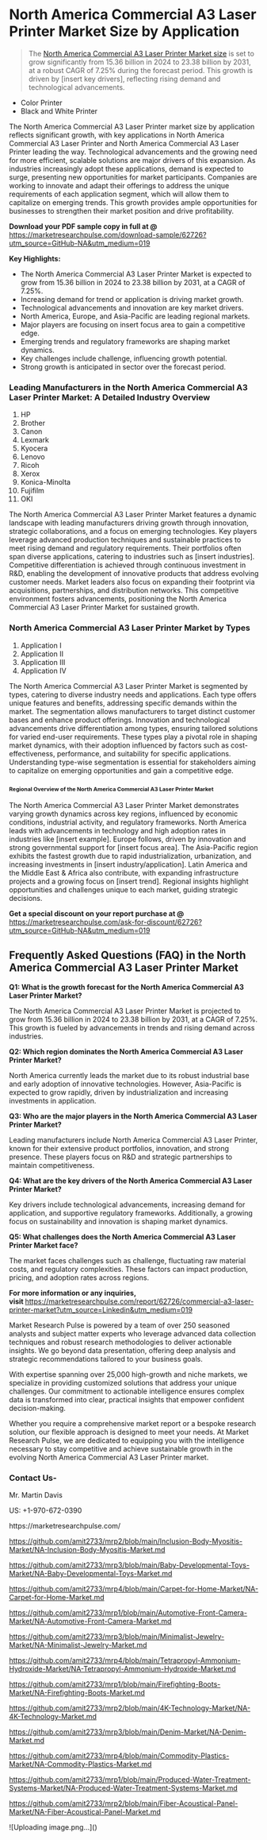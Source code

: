 <h1>North America Commercial A3 Laser Printer Market&nbsp;Size by Application</h1><blockquote><p>The <a href="https://marketresearchpulse.com/download-sample/62726?utm_source=GitHub-NA&amp;utm_medium=019">North America Commercial A3 Laser Printer Market size</a> is set to grow significantly from 15.36 billion in 2024 to 23.38 billion by 2031, at a robust CAGR of 7.25% during the forecast period. This growth is driven by [insert key drivers], reflecting rising demand and technological advancements.</p></blockquote><ul><li>Color Printer<li> Black and White Printer</li></ul><p>The North America Commercial A3 Laser Printer market size by application reflects significant growth, with key applications in North America Commercial A3 Laser Printer and North America Commercial A3 Laser Printer leading the way. Technological advancements and the growing need for more efficient, scalable solutions are major drivers of this expansion. As industries increasingly adopt these applications, demand is expected to surge, presenting new opportunities for market participants. Companies are working to innovate and adapt their offerings to address the unique requirements of each application segment, which will allow them to capitalize on emerging trends. This growth provides ample opportunities for businesses to strengthen their market position and drive profitability.</p><p><strong>Download your PDF sample copy in full at @ </strong><a href="https://marketresearchpulse.com/download-sample/62726?utm_source=GitHub-NA&amp;utm_medium=019">https://marketresearchpulse.com/download-sample/62726?utm_source=GitHub-NA&amp;utm_medium=019</a></p><p><strong>Key Highlights: </strong></p><ul><li>The North America Commercial A3 Laser Printer Market is expected to grow from 15.36 billion in 2024 to 23.38 billion by 2031, at a CAGR of 7.25%.</li><li>Increasing demand for trend or application is driving market growth.</li><li>Technological advancements and innovation are key market drivers.</li><li>North America, Europe, and Asia-Pacific are leading regional markets.</li><li>Major players are focusing on insert focus area to gain a competitive edge.</li><li>Emerging trends and regulatory frameworks are shaping market dynamics.</li><li>Key challenges include challenge, influencing growth potential.</li><li>Strong growth is anticipated in sector over the forecast period.</li></ul><h3>Leading Manufacturers in the North America Commercial A3 Laser Printer Market: A Detailed Industry Overview</h3><ol><li>HP</li><li>Brother</li><li>Canon</li><li>Lexmark</li><li>Kyocera</li><li>Lenovo</li><li>Ricoh</li><li>Xerox</li><li>Konica-Minolta</li><li>Fujifilm</li><li>OKI</li></ol><div class="flex max-w-full flex-col flex-grow"><div class="min-h-8 text-message flex w-full flex-col items-end gap-2 whitespace-normal break-words [.text-message+&amp;]:mt-5" dir="auto" data-message-author-role="assistant" data-message-id="fd8432e4-4910-450d-b182-61b7bfb0a01f" data-message-model-slug="gpt-4o"><div class="flex w-full flex-col gap-1 empty:hidden first:pt-[3px]"><div class="markdown prose w-full break-words dark:prose-invert light"><p>The North America Commercial A3 Laser Printer Market features a dynamic landscape with leading manufacturers driving growth through innovation, strategic collaborations, and a focus on emerging technologies. Key players leverage advanced production techniques and sustainable practices to meet rising demand and regulatory requirements. Their portfolios often span diverse applications, catering to industries such as [insert industries]. Competitive differentiation is achieved through continuous investment in R&amp;D, enabling the development of innovative products that address evolving customer needs. Market leaders also focus on expanding their footprint via acquisitions, partnerships, and distribution networks. This competitive environment fosters advancements, positioning the North America Commercial A3 Laser Printer Market for sustained growth.</p></div></div></div></div><h3>North America Commercial A3 Laser Printer Market by Types</h3><ol><li>Application I<li> Application II<li> Application III<li> Application IV</li></ol><div class="flex max-w-full flex-col flex-grow"><div class="min-h-8 text-message flex w-full flex-col items-end gap-2 whitespace-normal break-words [.text-message+&amp;]:mt-5" dir="auto" data-message-author-role="assistant" data-message-id="084470be-0bb7-4664-bddf-5156b4f41249" data-message-model-slug="gpt-4o-mini"><div class="flex w-full flex-col gap-1 empty:hidden first:pt-[3px]"><div class="markdown prose w-full break-words dark:prose-invert light"><p>The North America Commercial A3 Laser Printer Market is segmented by types, catering to diverse industry needs and applications. Each type offers unique features and benefits, addressing specific demands within the market. The segmentation allows manufacturers to target distinct customer bases and enhance product offerings. Innovation and technological advancements drive differentiation among types, ensuring tailored solutions for varied end-user requirements. These types play a pivotal role in shaping market dynamics, with their adoption influenced by factors such as cost-effectiveness, performance, and suitability for specific applications. Understanding type-wise segmentation is essential for stakeholders aiming to capitalize on emerging opportunities and gain a competitive edge.</p></div></div></div></div><h3><span style="font-size: 11px;">Regional Overview of the North America Commercial A3 Laser Printer Market</span></h3><div class="flex max-w-full flex-col flex-grow"><div class="min-h-8 text-message flex w-full flex-col items-end gap-2 whitespace-normal break-words [.text-message+&amp;]:mt-5" dir="auto" data-message-author-role="assistant" data-message-id="e9038762-ce64-4e30-91c9-9bd413514231" data-message-model-slug="gpt-4o-mini"><div class="flex w-full flex-col gap-1 empty:hidden first:pt-[3px]"><div class="markdown prose w-full break-words dark:prose-invert light"><p>The North America Commercial A3 Laser Printer Market demonstrates varying growth dynamics across key regions, influenced by economic conditions, industrial activity, and regulatory frameworks. North America leads with advancements in technology and high adoption rates in industries like [insert example]. Europe follows, driven by innovation and strong governmental support for [insert focus area]. The Asia-Pacific region exhibits the fastest growth due to rapid industrialization, urbanization, and increasing investments in [insert industry/application]. Latin America and the Middle East &amp; Africa also contribute, with expanding infrastructure projects and a growing focus on [insert trend]. Regional insights highlight opportunities and challenges unique to each market, guiding strategic decisions.</p></div></div></div></div><p><strong>Get a special discount on your report purchase at @ </strong><a href="https://marketresearchpulse.com/ask-for-discount/62726?utm_source=GitHub-NA&amp;utm_medium=019">https://marketresearchpulse.com/ask-for-discount/62726?utm_source=GitHub-NA&amp;utm_medium=019</a></p><h2>Frequently Asked Questions (FAQ) in the North America Commercial A3 Laser Printer Market</h2><p><strong>Q1: What is the growth forecast for the North America Commercial A3 Laser Printer Market?</strong></p><p>The North America Commercial A3 Laser Printer Market is projected to grow from 15.36 billion in 2024 to 23.38 billion by 2031, at a CAGR of 7.25%. This growth is fueled by advancements in trends and rising demand across industries.</p><p><strong>Q2: Which region dominates the North America Commercial A3 Laser Printer Market?</strong></p><p>North America currently leads the market due to its robust industrial base and early adoption of innovative technologies. However, Asia-Pacific is expected to grow rapidly, driven by industrialization and increasing investments in application.</p><p><strong>Q3: Who are the major players in the North America Commercial A3 Laser Printer Market?</strong></p><p>Leading manufacturers include North America Commercial A3 Laser Printer, known for their extensive product portfolios, innovation, and strong presence. These players focus on R&amp;D and strategic partnerships to maintain competitiveness.</p><p><strong>Q4: What are the key drivers of the North America Commercial A3 Laser Printer Market?</strong></p><p>Key drivers include technological advancements, increasing demand for application, and supportive regulatory frameworks. Additionally, a growing focus on sustainability and innovation is shaping market dynamics.</p><p><strong>Q5: What challenges does the North America Commercial A3 Laser Printer Market face?</strong></p><p>The market faces challenges such as challenge, fluctuating raw material costs, and regulatory complexities. These factors can impact production, pricing, and adoption rates across regions.</p><p><strong>For more information or any inquiries, visit&nbsp;</strong><a href="https://marketresearchpulse.com/report/62726/commercial-a3-laser-printer-market?utm_source=Linkedin&utm_medium=019">https://marketresearchpulse.com/report/62726/commercial-a3-laser-printer-market?utm_source=Linkedin&utm_medium=019</a></p><p>Market Research Pulse is powered by a team of over 250 seasoned analysts and subject matter experts who leverage advanced data collection techniques and robust research methodologies to deliver actionable insights. We go beyond data presentation, offering deep analysis and strategic recommendations tailored to your business goals.</p><p>With expertise spanning over 25,000 high-growth and niche markets, we specialize in providing customized solutions that address your unique challenges. Our commitment to actionable intelligence ensures complex data is transformed into clear, practical insights that empower confident decision-making.</p><p>Whether you require a comprehensive market report or a bespoke research solution, our flexible approach is designed to meet your needs. At Market Research Pulse, we are dedicated to equipping you with the intelligence necessary to stay competitive and achieve sustainable growth in the evolving North America Commercial A3 Laser Printer market.</p><h3><strong>Contact Us-</strong></h3><p>Mr. Martin Davis</p><p>US: +1-970-672-0390</p><p>https://marketresearchpulse.com/</p><p><a href="https://github.com/amit2733/mrp2/blob/main/Inclusion-Body-Myositis-Market/NA-Inclusion-Body-Myositis-Market.md">https://github.com/amit2733/mrp2/blob/main/Inclusion-Body-Myositis-Market/NA-Inclusion-Body-Myositis-Market.md</a></p><p><a href="https://github.com/amit2733/mrp3/blob/main/Baby-Developmental-Toys-Market/NA-Baby-Developmental-Toys-Market.md">https://github.com/amit2733/mrp3/blob/main/Baby-Developmental-Toys-Market/NA-Baby-Developmental-Toys-Market.md</a></p><p><a href="https://github.com/amit2733/mrp4/blob/main/Carpet-for-Home-Market/NA-Carpet-for-Home-Market.md">https://github.com/amit2733/mrp4/blob/main/Carpet-for-Home-Market/NA-Carpet-for-Home-Market.md</a></p><p><a href="https://github.com/amit2733/mrp1/blob/main/Automotive-Front-Camera-Market/NA-Automotive-Front-Camera-Market.md">https://github.com/amit2733/mrp1/blob/main/Automotive-Front-Camera-Market/NA-Automotive-Front-Camera-Market.md</a></p><p><a href="https://github.com/amit2733/mrp3/blob/main/Minimalist-Jewelry-Market/NA-Minimalist-Jewelry-Market.md">https://github.com/amit2733/mrp3/blob/main/Minimalist-Jewelry-Market/NA-Minimalist-Jewelry-Market.md</a></p><p><a href="https://github.com/amit2733/mrp4/blob/main/Tetrapropyl-Ammonium-Hydroxide-Market/NA-Tetrapropyl-Ammonium-Hydroxide-Market.md">https://github.com/amit2733/mrp4/blob/main/Tetrapropyl-Ammonium-Hydroxide-Market/NA-Tetrapropyl-Ammonium-Hydroxide-Market.md</a></p><p><a href="https://github.com/amit2733/mrp1/blob/main/Firefighting-Boots-Market/NA-Firefighting-Boots-Market.md">https://github.com/amit2733/mrp1/blob/main/Firefighting-Boots-Market/NA-Firefighting-Boots-Market.md</a></p><p><a href="https://github.com/amit2733/mrp2/blob/main/4K-Technology-Market/NA-4K-Technology-Market.md">https://github.com/amit2733/mrp2/blob/main/4K-Technology-Market/NA-4K-Technology-Market.md</a></p><p><a href="https://github.com/amit2733/mrp3/blob/main/Denim-Market/NA-Denim-Market.md">https://github.com/amit2733/mrp3/blob/main/Denim-Market/NA-Denim-Market.md</a></p><p><a href="https://github.com/amit2733/mrp4/blob/main/Commodity-Plastics-Market/NA-Commodity-Plastics-Market.md">https://github.com/amit2733/mrp4/blob/main/Commodity-Plastics-Market/NA-Commodity-Plastics-Market.md</a></p><p><a href="https://github.com/amit2733/mrp1/blob/main/Produced-Water-Treatment-Systems-Market/NA-Produced-Water-Treatment-Systems-Market.md">https://github.com/amit2733/mrp1/blob/main/Produced-Water-Treatment-Systems-Market/NA-Produced-Water-Treatment-Systems-Market.md</a></p><p><a href="https://github.com/amit2733/mrp2/blob/main/Fiber-Acoustical-Panel-Market/NA-Fiber-Acoustical-Panel-Market.md">https://github.com/amit2733/mrp2/blob/main/Fiber-Acoustical-Panel-Market/NA-Fiber-Acoustical-Panel-Market.md</a></p>
![Uploading image.png…]()
